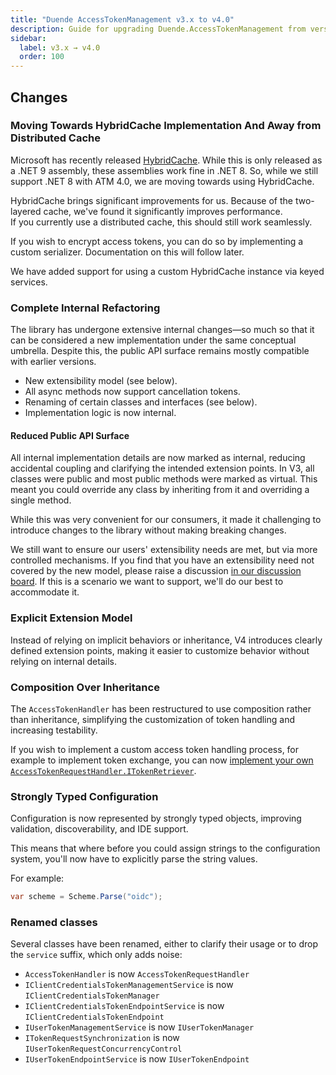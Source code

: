 ```yaml
---
title: "Duende AccessTokenManagement v3.x to v4.0"
description: Guide for upgrading Duende.AccessTokenManagement from version 3.x to version 4.0, including migration steps for custom implementations and breaking changes.
sidebar:
  label: v3.x → v4.0
  order: 100
---
```


## Changes

### Moving Towards HybridCache Implementation And Away from Distributed Cache

Microsoft has recently released [HybridCache](https://learn.microsoft.com/en-us/aspnet/core/performance/caching/hybrid). While this is only released as a .NET 9 assembly, these assemblies work fine in .NET 8. So, while we still support .NET 8 with ATM 4.0, we are moving towards using HybridCache.

HybridCache brings significant improvements for us. Because of the two-layered cache, we've found it significantly improves performance.  
If you currently use a distributed cache, this should still work seamlessly.

If you wish to encrypt access tokens, you can do so by implementing a custom serializer. Documentation on this will follow later.

We have added support for using a custom HybridCache instance via keyed services.

### Complete Internal Refactoring

The library has undergone extensive internal changes—so much so that it can be considered a new implementation under the same conceptual umbrella. Despite this, the public API surface remains mostly compatible with earlier versions.

* New extensibility model (see below).
* All async methods now support cancellation tokens.
* Renaming of certain classes and interfaces (see below).
* Implementation logic is now internal.

#### Reduced Public API Surface

All internal implementation details are now marked as internal, reducing accidental coupling and clarifying the intended extension points. In V3, all classes were public and most public methods were marked as virtual. This meant you could override any class by inheriting from it and overriding a single method.

While this was very convenient for our consumers, it made it challenging to introduce changes to the library without making breaking changes.

We still want to ensure our users' extensibility needs are met, but via more controlled mechanisms.
If you find that you have an extensibility need not covered by the new model, please raise a discussion [in our discussion board](https://duende.link/community).
If this is a scenario we want to support, we'll do our best to accommodate it.

### Explicit Extension Model

Instead of relying on implicit behaviors or inheritance, V4 introduces clearly defined extension points, making it easier to customize behavior without relying on internal details.

### Composition Over Inheritance

The `AccessTokenHandler` has been restructured to use composition rather than inheritance, simplifying the customization of token handling and increasing testability.

If you wish to implement a custom access token handling process, for example to implement token exchange, you can now [implement your own `AccessTokenRequestHandler.ITokenRetriever`](/accesstokenmanagement/advanced/extensibility.md#token-retrieval).

### Strongly Typed Configuration

Configuration is now represented by strongly typed objects, improving validation, discoverability, and IDE support.

This means that where before you could assign strings to the configuration system, you'll now have to explicitly parse the string values.

For example:

```csharp
var scheme = Scheme.Parse("oidc");
```

### Renamed classes

Several classes have been renamed, either to clarify their usage or to drop the `service` suffix, which only adds noise:

* `AccessTokenHandler` is now `AccessTokenRequestHandler`
* `IClientCredentialsTokenManagementService` is now `IClientCredentialsTokenManager`
* `IClientCredentialsTokenEndpointService` is now `IClientCredentialsTokenEndpoint`
* `IUserTokenManagementService` is now `IUserTokenManager`
* `ITokenRequestSynchronization` is now `IUserTokenRequestConcurrencyControl`
* `IUserTokenEndpointService` is now `IUserTokenEndpoint`
